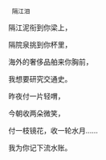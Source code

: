      隔江泪 

   隔江泥衔到你梁上， 

   隔院泉挑到你杯里， 

   海外的奢侈品舶来你胸前， 

   我想要研究交通史。 

   昨夜付一片轻喟， 

   今朝收两朵微笑， 

   付一枝镜花，收一轮水月…… 

   我为你记下流水账。 

